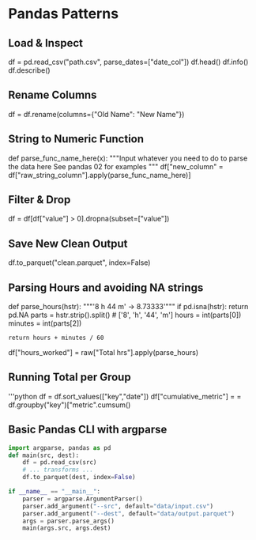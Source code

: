 # Pandas Patterns

## Load & Inspect
df = pd.read_csv("path.csv", parse_dates=["date_col"])
df.head()
df.info()
df.describe()

## Rename Columns
df = df.rename(columns={"Old Name": "New Name"})

## String to Numeric Function
def parse_func_name_here(x):
    """Input whatever you need to do to parse the data here
    See pandas 02 for examples
    """
df["new_column" = df["raw_string_column"].apply(parse_func_name_here)]

## Filter & Drop
df = df[df["value"] > 0].dropna(subset=["value"])

## Save New Clean Output
df.to_parquet("clean.parquet", index=False)

## Parsing Hours and avoiding NA strings
def parse_hours(hstr):
    """'8 h 44 m' -> 8.73333'"""
    if pd.isna(hstr):
        return pd.NA
    parts = hstr.strip().split() # ['8', 'h', '44', 'm']
    hours = int(parts[0])
    minutes = int(parts[2])

    return hours + minutes / 60
df["hours_worked"] = raw["Total hrs"].apply(parse_hours)

## Running Total per Group
'''python
df = df.sort_values(["key","date"])
df["cumulative_metric"] = = df.groupby("key")["metric".cumsum()

## Basic Pandas CLI with argparse
```python
import argparse, pandas as pd
def main(src, dest):
    df = pd.read_csv(src)
    # ... transforms ...
    df.to_parquet(dest, index=False)

if __name__ == "__main__":
    parser = argparse.ArgumentParser()
    parser.add_argument("--src", default="data/input.csv")
    parser.add_argument("--dest", default="data/output.parquet")
    args = parser.parse_args()
    main(args.src, args.dest)